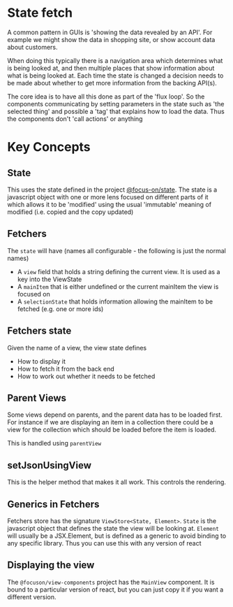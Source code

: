 # State fetch

A common pattern in GUIs is 'showing the data revealed by an API'. For example we might show the data in shopping site,
or show account data about customers.

When doing this typically there is a navigation area which determines what is being looked at, and then multiple
places that show information about what is being looked at. Each time the state is changed a decision needs to be made
about whether to get more information from the backing API(s).

The core idea is to have all this done as part of the 'flux loop'. So the components communicating by setting parameters in the state
such as 'the selected thing' and possible a 'tag' that explains how to load the data. Thus the components don't 'call actions' or anything


# Key Concepts

## State
This uses the state defined in the project [@focus-on/state](https://www.npmjs.com/package/@focuson/state). The state
is a javascript object with one or more lens focused on different parts of it which allows it to be 'modified' using the
usual 'immutable' meaning of modified (i.e. copied and the copy updated)

## Fetchers
The `state` will have (names all configurable - the following is just the normal names)
* A `view` field that holds a string defining the current view. It is used as a key into the ViewState
* A `mainItem` that is either undefined or the current mainItem the view is focused on
* A `selectionState` that holds information allowing the mainItem to be fetched (e.g. one or more ids)

## Fetchers state

Given the name of a view, the view state defines
* How to display it
* How to fetch it from the back end
* How to work out whether it needs to be fetched

## Parent Views

Some views depend on parents, and the parent data has to be loaded first. For instance if we are displaying an item in a collection there could
be a view for the collection which should be loaded before the item is loaded.

This is handled using `parentView`

## setJsonUsingView

This is the helper method that makes it all work. This controls the rendering.


## Generics in Fetchers

Fetchers store has the signature `ViewStore<State, Element>`. `State` is the javascript object that defines the state the view will be looking at. `Element` will 
usually be a JSX.Element, but is defined as a generic to avoid binding to any specific library. Thus you can use this with any version of react

## Displaying the view

The `@focuson/view-components`  project has the `MainView` component. It is bound to a particular version of react, but you can just copy 
it if you want a different version. 